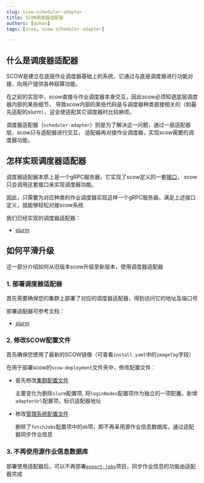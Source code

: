 ```yaml
---
slug: scow-scheduler-adapter
title: SCOW调度器适配器
authors: [quhan]
tags: [scow, scow-scheduler-adapter]

---
```


## 什么是调度器适配器

SCOW是建立在底层作业调度器基础上的系统，它通过与底层调度器进行功能对接，向用户提供各种超算功能。

在之前的实现中，scow直接与作业调度器本身交互，因此scow必须知道底层调度器内部的某些细节，
导致scow内部的某些代码是与调度器种类直接相关的（如最先适配的slurm），这会使适配其它调度器时比较麻烦。

调度器适配器（`scheduler-adapter`）则是为了解决这一问题，通过一层适配器层，scow只与适配器进行交互，
适配器再对接作业调度器，实现scow需要的调度器功能。

## 怎样实现调度器适配器

调度器适配器本质上是一个gRPC服务器，它实现了scow定义的一套[接口](https://github.com/PKUHPC/scow-scheduler-adapter-interface)，
scow只会调用这套接口来实现调度器功能。

因此，只需要为对应种类的作业调度器实现这样一个gRPC服务器，满足上述接口定义，就能够轻松对接scow系统

我们已经实现的调度器适配器：

- [slurm](https://github.com/PKUHPC/scow-slurm-adapter)

## 如何平滑升级

这一部分介绍如何从旧版本scow升级至新版本，使用调度器适配器

### 1. 部署调度器适配器

首先需要确保您的集群上部署了对应的调度器适配器，得到访问它的地址及端口号

部署适配器可参考文档：

- [slurm](https://github.com/PKUHPC/scow-slurm-adapter)

### 2. 修改SCOW配置文件

首先确保您使用了最新的SCOW镜像（可查看`install.yaml`中的`imageTag`字段）

在用于部署scow的`scow-deployment`文件夹中，修改配置文件：

- 首先修改[集群配置文件](%DOCS_URL%%BASE_PATH%docs/deploy/config/cluster-config)

  主要变化为删除`slurm`配置项, 将`loginNodes`配置项作为独立的一项配置。新增`adapterUrl`配置项，标识适配器地址

- 修改[管理系统配置文件](%DOCS_URL%%BASE_PATH%docs/deploy/config/mis/intro)

  删除了`fetchJobs`配置项中的`db`项，即不再采用源作业信息数据库，通过适配器同步作业信息

### 3. 不再使用源作业信息数据库

部署使用适配器后，可以不再部署[`export-jobs`](https://github.com/PKUHPC/export-jobs)项目，同步作业信息的功能由适配器完成